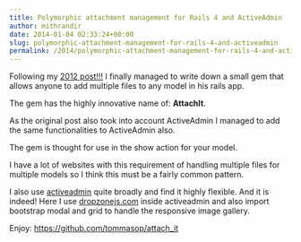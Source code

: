 ```yaml
---
title: Polymorphic attachment management for Rails 4 and ActiveAdmin
author: mithrandir
date: 2014-01-04 02:33:24+00:00
slug: polymorphic-attachment-management-for-rails-4-and-activeadmin
permalink: /2014/polymorphic-attachment-management-for-rails-4-and-activeadmin
---
```

Following my [2012 post!!!][1] I finally managed to write down a small gem that allows anyone to add multiple files to any model in his rails app.

The gem has the highly innovative name of: **AttachIt**.

As the original post also took into account ActiveAdmin I managed to add the same functionalities to ActiveAdmin also.

The gem is thought for use in the show action for your model.

I have a lot of websites with this requirement of handling multiple files for multiple models so I think this must be a fairly common pattern.

I also use [activeadmin][2] quite broadly and find it highly flexible. And it is indeed! Here I use [dropzonejs.com][3] inside activeadmin and also import bootstrap modal and grid to handle the responsive image gallery.

Enjoy: <https://github.com/tommasop/attach_it>

 [1]: http://thinkingco.de/2012/tech/rails-3-is_documentable-with-activeadmin
 [2]: https://github.com/activeadmin/activeadmin
 [3]: http://www.dropzonejs.com

